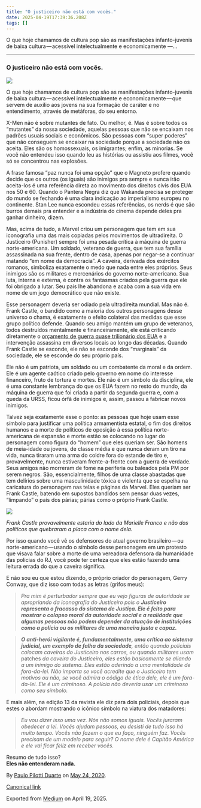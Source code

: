 ```yaml
---
title: "O justiceiro não está com vocês."
date: 2025-04-19T17:39:36.208Z
tags: []
---
```


O que hoje chamamos de cultura pop são as manifestações infanto-juvenis de baixa cultura — acessível intelectualmente e economicamente —…

* * *

### O justiceiro não está com vocês.

![](https://cdn-images-1.medium.com/max/800/1*mmNYC6yFv-4TPN_PFGLxHw.jpeg)

O que hoje chamamos de cultura pop são as manifestações infanto-juvenis de baixa cultura — acessível intelectualmente e economicamente — que servem de auxilio aos jovens na sua formação de caráter e no entendimento, através de metáforas, do seu entorno.

X-Men não é sobre mutantes de fato. Ou melhor, é. Mas é sobre todos os “mutantes” da nossa sociedade, aquelas pessoas que não se encaixam nos padrões usuais sociais e econômicos. São pessoas com “super poderes” que não conseguem se encaixar na sociedade porque a sociedade não os aceita. Eles são os homossexuais, os imigrantes; enfim, as minorias. Se você não entendeu isso quando leu as histórias ou assistiu aos filmes, você só se concentrou nas explosões.

A frase famosa “paz nunca foi uma opção” que o Magneto profere quando decide que os outros (os iguais) são inimigos pra sempre e nunca irão aceita-los é uma referência direta ao movimento dos direitos civis dos EUA nos 50 e 60. Quando o Pantera Negra diz que Wakanda precisa se proteger do mundo se fechando é uma clara indicação ao imperialismo europeu no continente. Stan Lee nunca escondeu essas referências, os nerds é que são burros demais pra entender e a indústria do cinema depende deles pra ganhar dinheiro, dizem.

Mas, acima de tudo, a Marvel criou um personagem que tem em sua iconografia uma das mais copiadas pelos movimentos de ultradireita. O Justiceiro (Punisher) sempre foi uma pesada crítica à máquina de guerra norte-americana. Um soldado, veterano de guerra, que tem sua família assassinada na sua frente, dentro de casa, apenas por negar-se a continuar matando “em nome da democracia”. A caveira, derivada dos exércitos romanos, simboliza exatamente o medo que nada entre eles próprios. Seus inimigos são os militares e mercenários do governo norte-americano. Sua luta, interna e externa, é contra os fantasmas criados pela guerra que ele foi obrigado a lutar. Seu país lhe abandona e acaba com a sua vida em nome de um jogo democrático que não existe.

Esse personagem deveria ser odiado pela ultradireita mundial. Mas não é. Frank Castle, o bandido como a maioria dos outros personagens desse universo o chama, é exatamente o efeito colateral das medidas que esse grupo político defende. Quando seu amigo mantém um grupo de veteranos, todos destruídos mentalmente e financeiramente, ele está criticando diretamente o [orçamento de guerra quase trilionário dos EUA](https://t.umblr.com/redirect?z=https%3A%2F%2Fbrasil.elpais.com%2Finternacional%2F2020-02-11%2Ftrump-apresenta-orcamento-com-cortes-sociais-e-mais-gasto-militar-nos-estados-unidos.html&t=YWRhYmU3NjM1NjkxOTNlNDBmN2VlNmJlYTQ5ODBhYjYzM2ExYTFhYyxFelluUnpsdg%3D%3D&b=t%3AzgUqNmALhiFFXwBafYPBww&p=https%3A%2F%2Fwww.spammor.xyz%2Fpost%2F619028156299575296%2Fo-justiceiro-n%25C3%25A3o-est%25C3%25A1-com-voc%25C3%25AAs&m=0) e a intervenção assassina em diversos locais ao longo das décadas. Quando Frank Castle se esconde, ele não se esconde dos “marginais” da sociedade, ele se esconde do seu próprio país.

Ele não é um patriota, um soldado ou um combatente da moral e da ordem. Ele é um agente caótico criado pelo governo em nome do interesse financeiro, fruto de tortura e mortes. Ele não é um símbolo da disciplina, ele é uma constante lembrança do que os EUA fazem no resto do mundo, da máquina de guerra que foi criada a partir da segunda guerra e, com a queda da URSS, ficou órfã de inimigos e, assim, passou a fabricar novos inimigos.

Talvez seja exatamente esse o ponto: as pessoas que hoje usam esse símbolo para justificar uma política armamentista estatal, o fim dos direitos humanos e a morte de políticos de oposição à essa política norte-americana de expansão e morte estão se colocando no lugar do personagem como figura do “homem” que eles queriam ser. São homens de meia-idade ou jovens, de classe média e que nunca deram um tiro na vida, nunca tiraram uma arma do coldre fora do estande de tiro e, provavelmente, nunca estiveram frente-a-frente com a guerra de verdade. Seus amigos não morreram de fome na periferia ou baleados pela PM por serem negros. São, essencialmente, filhos de uma classe abastadas que tem delírios sobre uma masculinidade tóxica e violenta que se espelha na caricatura do personagem nas telas e páginas da Marvel. Eles queriam ser Frank Castle, batendo em supostos bandidos sem pensar duas vezes, “limpando” o país dos párias; párias como o próprio Frank Castle.

![](https://cdn-images-1.medium.com/max/1200/1*COwJUL8OussTW3ZmQA-roQ.jpeg)

_Frank Castle provavelmente estaria do lado da Marielle Franco e não dos políticos que quebraram a placa com o nome dela._

Por isso quando você vê os defensores do atual governo brasileiro — ou norte-americano — usando o símbolo desse personagem em um protesto que visava falar sobre a morte de uma vereadora defensora da humanidade das policias do RJ, você pode ter certeza que eles estão fazendo uma leitura errada do que a caveira significa.

E não sou eu que estou dizendo, o próprio criador do personagem, Gerry Conway, que diz isso com todas as letras (grifos meus):

> _Pra mim é perturbador sempre que eu vejo figuras de autoridade se apropriando da iconografia do Justiceiro pois o_ **_Justiceiro representa o fracasso do sistema de Justiça. Ele é feito para mostrar o colapso moral da autoridade social e a realidade que algumas pessoas não podem depender da atuação de instituições como a polícia ou os militares de uma maneira justa e capaz._**

> **_O anti-herói vigilante é, fundamentalmente, uma crítica ao sistema judicial, um exemplo de falha da sociedade_**_, então quando policiais colocam caveiras do Justiceiro nos carros, ou quando militares usam_ patches _da caveira do Justiceiro, eles estão basicamente se aliando a um inimigo do sistema. Eles estão aderindo a uma mentalidade de fora-da-lei. Não importa se você acredite que o Justiceiro tem motivos ou não, se você admira o código de ética dele, ele é um fora-da-lei. Ele é um criminoso. A polícia não deveria usar um criminoso como seu símbolo._

E mais além, na edição 13 da revista ele diz para dois policiais, depois que estes o abordam mostrando o icônico símbolo na viatura dos matadores:

> _Eu vou dizer isso uma vez. Nós não somos iguais. Vocês juraram obedecer a lei. Vocês ajudam pessoas, eu desisti de tudo isso há muito tempo. Vocês não fazem o que eu faço, ninguém faz. Vocês precisam de um modelo para seguir? O nome dele é Capitão América e ele vai ficar feliz em receber vocês._

Resumo de tudo isso?  
**Eles não entenderam nada.**

By [Paulo Pilotti Duarte](https://medium.com/@paulopilotti) on [May 24, 2020](https://medium.com/p/23e3f608a39b).

[Canonical link](https://medium.com/@paulopilotti/o-justiceiro-n%C3%A3o-est%C3%A1-com-voc%C3%AAs-23e3f608a39b)

Exported from [Medium](https://medium.com) on April 19, 2025.
